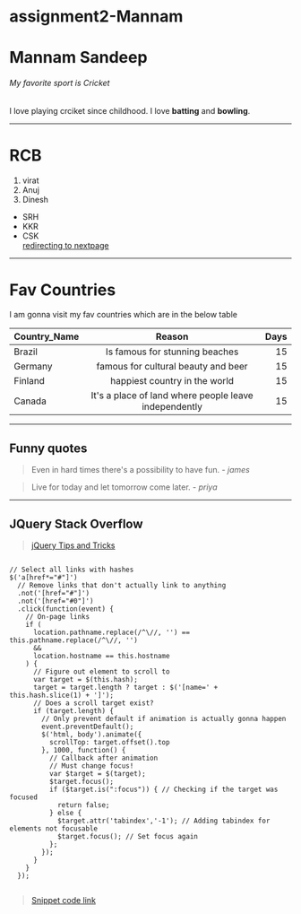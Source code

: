 # assignment2-Mannam

# Mannam Sandeep

###### My favorite sport is Cricket

I love playing crciket since childhood. I love **batting** and **bowling**.

---

# RCB
1. virat
2. Anuj
3. Dinesh

* SRH
* KKR
* CSK <br>
[redirecting to nextpage](AboutMe.md)

---
# Fav Countries

I am gonna visit my fav countries which are in the below table

| **Country_Name** | **Reason** | **Days**|
| --- | :---: | ---: |
|Brazil|  Is famous for stunning beaches| 15 |
|Germany| famous for cultural beauty and beer| 15 |
|Finland| happiest country in the world| 15 |
|Canada| It's a place of land where people leave independently| 15 |

---

## Funny quotes

> Even in hard times there's a possibility to have fun. - *james*

> Live for today and let tomorrow come later. - *priya*

---

## JQuery Stack Overflow
> [jQuery Tips and Tricks](https://stackoverflow.com/questions/7717527/smooth-scrolling-when-clicking-an-anchor-link)

```

// Select all links with hashes
$('a[href*="#"]')
  // Remove links that don't actually link to anything
  .not('[href="#"]')
  .not('[href="#0"]')
  .click(function(event) {
    // On-page links
    if (
      location.pathname.replace(/^\//, '') == this.pathname.replace(/^\//, '') 
      && 
      location.hostname == this.hostname
    ) {
      // Figure out element to scroll to
      var target = $(this.hash);
      target = target.length ? target : $('[name=' + this.hash.slice(1) + ']');
      // Does a scroll target exist?
      if (target.length) {
        // Only prevent default if animation is actually gonna happen
        event.preventDefault();
        $('html, body').animate({
          scrollTop: target.offset().top
        }, 1000, function() {
          // Callback after animation
          // Must change focus!
          var $target = $(target);
          $target.focus();
          if ($target.is(":focus")) { // Checking if the target was focused
            return false;
          } else {
            $target.attr('tabindex','-1'); // Adding tabindex for elements not focusable
            $target.focus(); // Set focus again
          };
        });
      }
    }
  });


```


> [Snippet code link](https://css-tricks.com/snippets/jquery/smooth-scrolling/)










